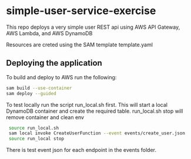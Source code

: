 # simple-user-service-exercise

This repo deploys a very simple user REST api using AWS API Gateway, AWS Lambda, and AWS DynamoDB 

Resources are creted using the SAM template template.yaml

## Deploying the  application

To build and deploy to AWS run the following:

```bash
sam build --use-container
sam deploy --guided
```

To test locally run the script run_local.sh first.
This will start a local DynamoDB container and create the required table.
run_local.sh stop will remove container and clean env

```bash
 source run_local.sh
 sam local invoke CreateUserFunction --event events/create_user.json
 source run_local stop
```

There is test event json for each endpoint in the events folder.
